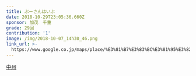 ```yaml
---
title: ぷーさんはいぶ
date: 2018-10-29T23:05:36.660Z
sponsor: 加茂　千重
grade: 29回
contribution: '1'
image: /img/2018-10-07_14h30_46.png
link_url: >-
  https://www.google.co.jp/maps/place/%E3%81%B7%E3%83%BC%E3%81%95%E3%82%93%E3%81%AF%E3%81%84%E3%81%B6/@33.5917268,130.4076344,15z/data=!4m5!3m4!1s0x0:0x6f3862eab3dd9191!8m2!3d33.5917268!4d130.4076344
---
```

[中州](https://www.google.co.jp/maps/place/%E3%81%B7%E3%83%BC%E3%81%95%E3%82%93%E3%81%AF%E3%81%84%E3%81%B6/@33.5917268,130.4076344,15z/data=!4m5!3m4!1s0x0:0x6f3862eab3dd9191!8m2!3d33.5917268!4d130.4076344)
